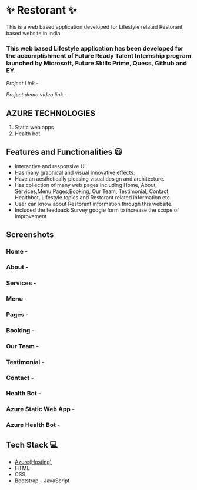 # ✨ Restorant  ✨

This is a web based application developed for Lifestyle related Restorant based website in india

### This web based Lifestyle application has been developed for the accomplishment of Future Ready Talent Internship program launched by Microsoft, Future Skills Prime, Quess, Github and EY.


*Project Link* -  



*Project demo video link*  -  



##   AZURE TECHNOLOGIES   ##


1. Static web apps
2. Health bot


## Features and Functionalities 😃

- Interactive and responsive UI.
- Has many graphical and visual innovative effects.
- Have an aesthetically pleasing visual design and architecture.
- Has collection of many web pages including Home, About, Services,Menu,Pages,Booking, Our Team, Testimonial, Contact, Healthbot, Lifestyle topics and Restorant related information etc.
- User can know about Restorant information through this website.
- Included the feedback Survey  google form to increase the scope of improvement 

## Screenshots




### Home -












### About -














### Services -










### Menu -










### Pages -









### Booking -









### Our Team -










### Testimonial -











### Contact -









### Health Bot -










### Azure Static Web App -







### Azure Health Bot -
































## Tech Stack 💻

- [Azure(Hosting)](https://azure.microsoft.com/en-in/features/azure-portal/)
- HTML
- CSS
- Bootstrap
- JavaScript
